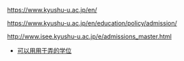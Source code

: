 https://www.kyushu-u.ac.jp/en/

https://www.kyushu-u.ac.jp/en/education/policy/admission/

http://www.isee.kyushu-u.ac.jp/e/admissions_master.html







- [可以用用于弄的学位](https://www.isc.kyushu-u.ac.jp/intlweb/admission/english-course)

